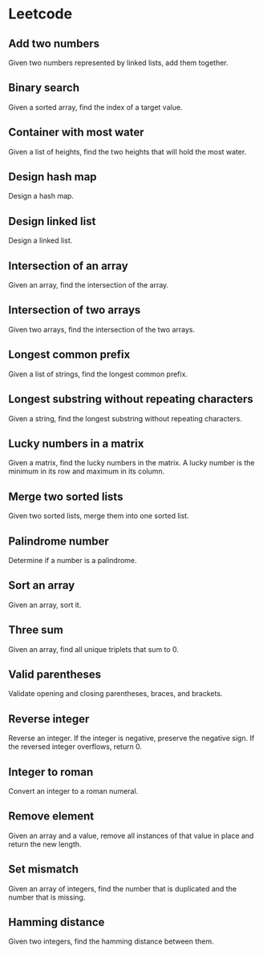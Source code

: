 # Leetcode

## Add two numbers
Given two numbers represented by linked lists, add them together.

## Binary search
Given a sorted array, find the index of a target value.

## Container with most water
Given a list of heights, find the two heights that will hold the most water.

## Design hash map
Design a hash map.

## Design linked list
Design a linked list.

## Intersection of an array
Given an array, find the intersection of the array.

## Intersection of two arrays
Given two arrays, find the intersection of the two arrays.

## Longest common prefix
Given a list of strings, find the longest common prefix.

## Longest substring without repeating characters
Given a string, find the longest substring without repeating characters.

## Lucky numbers in a matrix
Given a matrix, find the lucky numbers in the matrix.
A lucky number is the minimum in its row and maximum in its column.

## Merge two sorted lists
Given two sorted lists, merge them into one sorted list.

## Palindrome number
Determine if a number is a palindrome.

## Sort an array
Given an array, sort it.

## Three sum
Given an array, find all unique triplets that sum to 0.

## Valid parentheses
Validate opening and closing parentheses, braces, and brackets.

## Reverse integer
Reverse an integer. If the integer is negative, preserve the negative sign. If the reversed integer overflows, return 0.

## Integer to roman
Convert an integer to a roman numeral.

## Remove element
Given an array and a value, remove all instances of that value in place and return the new length.

## Set mismatch
Given an array of integers, find the number that is duplicated and the number that is missing.

## Hamming distance
Given two integers, find the hamming distance between them.